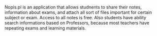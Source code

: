 Nopis.pl is an application that allows studnents to share their notes, information about exams, and attach all sort of files important for certain subject or exam. Access to all notes is free. Also students have ability search informations based on Professors, because most teachers have repeating exams and learning materials. 
